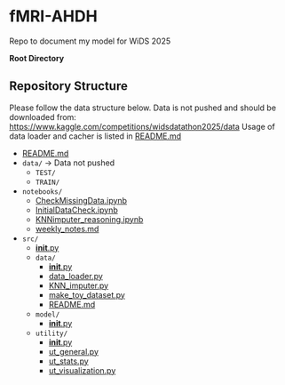 # fMRI-AHDH
Repo to document my model for WiDS 2025 

**Root Directory**
## Repository Structure

Please follow the data structure below. 
Data is not pushed and should be downloaded from: https://www.kaggle.com/competitions/widsdatathon2025/data 
Usage of data loader and cacher is listed in [README.md](src/data/README.md) 

- [README.md](README.md)  
- `data/`  -> Data not pushed 
  - `TEST/`  
  - `TRAIN/`  
- `notebooks/`  
  - [CheckMissingData.ipynb](notebooks/CheckMissingData.ipynb)  
  - [InitialDataCheck.ipynb](notebooks/CheckMissingData.ipynb)
  - [KNNimputer_reasoning.ipynb](notebooks/CheckMissingData.ipynb)
  - [weekly_notes.md](notebooks/weekly_notes.md)  
- `src/` 
  - [__init__.py](src/__init__.py) 
  - `data/`  
    - [__init__.py](src/data/__init__.py)  
    - [data_loader.py](src/data/data_loader.py)  
    - [KNN_imputer.py](src/data/KNN_imputer.py)
    - [make_toy_dataset.py](src/data/make_toy_dataset.py)
    - [README.md](src/data/README.md)
  - `model/`
    - [__init__.py](src/model/__init__.py)  
  - `utility/`  
    - [__init__.py](src/utility/__init__.py)  
    - [ut_general.py](src/utility/ut_general.py)  
    - [ut_stats.py](src/utility/ut_stats.py) 
    - [ut_visualization.py](src/utility/ut_visualization.py)  
